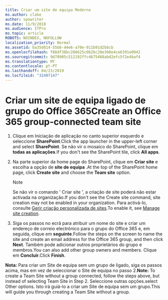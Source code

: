 ```yaml
---
title: Criar um site de equipa Moderno
ms.author: clake
author: spowriter
ms.date: 11/9/2018
ms.audience: ITPro
ms.topic: article
ROBOTS: NOINDEX, NOFOLLOW
localization_priority: Normal
ms.assetid: ba35d814-55b8-44e6-a70e-011b91d2bbcb
ms.openlocfilehash: f88df38bc286625c0b2bc20e360e4ce6391e0942
ms.sourcegitcommit: 9d78905c512192ffc4675468abd2efc5f2e4baf4
ms.translationtype: MT
ms.contentlocale: pt-PT
ms.lasthandoff: 04/23/2019
ms.locfileid: "32407147"
---
```

# <a name="create-an-office-365-group-connected-team-site"></a><span data-ttu-id="fe78d-102">Criar um site de equipa ligado de grupo do Office 365</span><span class="sxs-lookup"><span data-stu-id="fe78d-102">Create an Office 365 group-connected team site</span></span>

1. <span data-ttu-id="fe78d-103">Clique em Iniciação de aplicação no canto superior esquerdo e seleccione **SharePoint**.</span><span class="sxs-lookup"><span data-stu-id="fe78d-103">Click the app launcher in the upper-left corner and select **SharePoint**.</span></span> <span data-ttu-id="fe78d-104">Se não vir o mosaico do SharePoint, clique em **todas as aplicações**.</span><span class="sxs-lookup"><span data-stu-id="fe78d-104">If you don't see the SharePoint tile, click **All apps**.</span></span>
    
2. <span data-ttu-id="fe78d-105">Na parte superior da home page do SharePoint, clique em **Criar site** e escolha a opção de **site de equipa** .</span><span class="sxs-lookup"><span data-stu-id="fe78d-105">At the top of the SharePoint home page, click **Create site** and choose the **Team site** option.</span></span> 
    
    > [!NOTE]
    > <span data-ttu-id="fe78d-106">Se não vir o comando ' Criar site ', a criação de site poderá não estar activada na organização.</span><span class="sxs-lookup"><span data-stu-id="fe78d-106">If you don't see the Create site command, site creation may not be enabled in your organization.</span></span> <span data-ttu-id="fe78d-107">Para activá-lo, consulte [Gerir criação personalizada de sites](https://go.microsoft.com/fwlink/?linkid=2009644).</span><span class="sxs-lookup"><span data-stu-id="fe78d-107">To enable it, see [Manage site creation](https://go.microsoft.com/fwlink/?linkid=2009644).</span></span> 
  
3. <span data-ttu-id="fe78d-108">Siga os passos no ecrã para atribuir um nome do site e criar um endereço de correio electrónico para o grupo do Office 365 e, em seguida, clique em **seguinte**.</span><span class="sxs-lookup"><span data-stu-id="fe78d-108">Follow the steps on the screen to name the site and create an email address for the Office 365 group, and then click **Next**.</span></span> <span data-ttu-id="fe78d-109">Também pode adicionar outros proprietários do grupo e membros.</span><span class="sxs-lookup"><span data-stu-id="fe78d-109">You can also add other group owners and members.</span></span> <span data-ttu-id="fe78d-110">Clique em **Concluir**.</span><span class="sxs-lookup"><span data-stu-id="fe78d-110">Click **Finish**.</span></span>
  
 <span data-ttu-id="fe78d-111">**Nota:** Para criar um Site de equipa sem um grupo de ligado, siga os passos acima, mas em vez de seleccionar o Site de equipa no passo 2.</span><span class="sxs-lookup"><span data-stu-id="fe78d-111">**Note:** To create a Team Site without a group connected, follow the steps above, but instead of selecting Team Site in Step 2.</span></span> <span data-ttu-id="fe78d-112">Seleccione outras opções.</span><span class="sxs-lookup"><span data-stu-id="fe78d-112">select Other options.</span></span> <span data-ttu-id="fe78d-113">Isto irá guiá-lo a criar um Site de equipa sem um grupo.</span><span class="sxs-lookup"><span data-stu-id="fe78d-113">This will guide you through creating a Team Site without a group.</span></span> 
    

